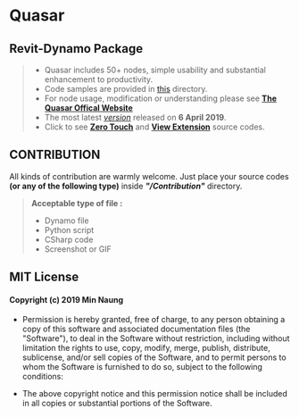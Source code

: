 # Quasar
## Revit-Dynamo Package 

> - Quasar includes 50+ nodes, simple usability and substantial enhancement to productivity.
> - Code samples are provided in [this](https://github.com/mgjean/quasar/tree/master/samples) directory.
> - For node usage, modification or understanding please see [__The Quasar Offical Website__](https://twentytwo.space/2018/04/01/quasar)
> - The most latest [_version_](https://github.com/mgjean/quasar/tree/master/Quasar%20v2.1.1) released on __6 April 2019__.
> - Click to see [__Zero Touch__](https://github.com/mgjean/quasar/tree/master/QuasarZeroTouch) and [__View Extension__](https://github.com/mgjean/quasar/tree/master/QuasarExtension) source codes.



## CONTRIBUTION
All kinds of contribution are warmly welcome. 
Just place your source codes **(or any of the following type)** inside **_"/Contribution"_** directory. 

> **Acceptable type of file :**
> - Dynamo file
> - Python script
> - CSharp code
> - Screenshot or GIF


## MIT License
#### Copyright (c) 2019 Min Naung

- Permission is hereby granted, free of charge, to any person obtaining a copy
of this software and associated documentation files (the "Software"), to deal
in the Software without restriction, including without limitation the rights
to use, copy, modify, merge, publish, distribute, sublicense, and/or sell
copies of the Software, and to permit persons to whom the Software is
furnished to do so, subject to the following conditions:

- The above copyright notice and this permission notice shall be included in all
copies or substantial portions of the Software.

